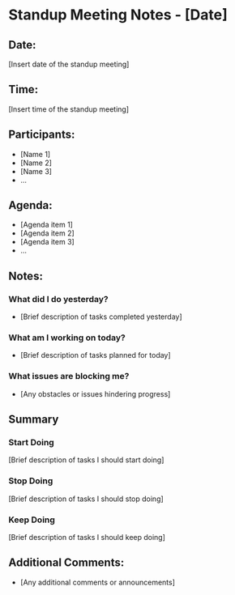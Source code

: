 # Standup Meeting Notes - [Date]

## Date:
[Insert date of the standup meeting]

## Time:
[Insert time of the standup meeting]

## Participants:
- [Name 1]
- [Name 2]
- [Name 3]
- ...

## Agenda:
- [Agenda item 1]
- [Agenda item 2]
- [Agenda item 3]
- ...

## Notes:

### What did I do yesterday?
- [Brief description of tasks completed yesterday]

### What am I working on today?
- [Brief description of tasks planned for today]

### What issues are blocking me?
- [Any obstacles or issues hindering progress]

## Summary

### Start Doing
[Brief description of tasks I should start doing]

### Stop Doing
[Brief description of tasks I should stop doing]

### Keep Doing
[Brief description of tasks I should keep doing]


## Additional Comments:
- [Any additional comments or announcements]

